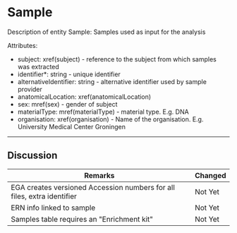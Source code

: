 # Sample #

Description of entity Sample: Samples used as input for the analysis

Attributes:
*	subject: xref(subject) - reference to the subject from which samples was extracted
*	identifier*: string - unique identifier
*	alternativeIdentifier: string - alternative identifier used by sample provider
*	anatomicalLocation: xref(anatomicalLocation)
*	sex: mref(sex) - gender of subject
*	materialType: mref(materialType) - material type. E.g. DNA
*	organisation: xref(organisation) - Name of the organisation. E.g. University Medical Center Groningen


---

## Discussion ##


| Remarks    | Changed  |
| ------------ | ---------- |
| EGA creates versioned Accession numbers for all files, extra identifier | Not Yet |
| ERN info linked to sample | Not Yet |
| Samples table requires an "Enrichment kit" | Not Yet |
